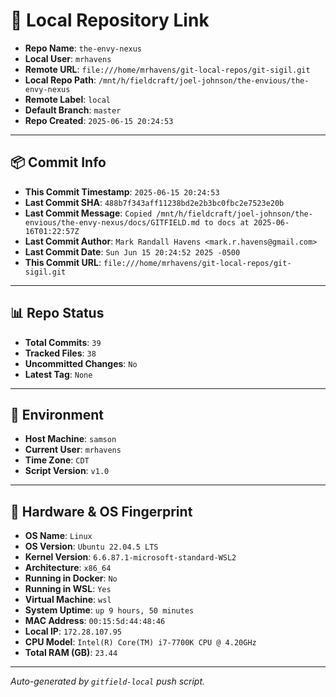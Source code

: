 # 🔗 Local Repository Link

- **Repo Name**: `the-envy-nexus`
- **Local User**: `mrhavens`
- **Remote URL**: `file:///home/mrhavens/git-local-repos/git-sigil.git`
- **Local Repo Path**: `/mnt/h/fieldcraft/joel-johnson/the-envious/the-envy-nexus`
- **Remote Label**: `local`
- **Default Branch**: `master`
- **Repo Created**: `2025-06-15 20:24:53`

---

## 📦 Commit Info

- **This Commit Timestamp**: `2025-06-15 20:24:53`
- **Last Commit SHA**: `488b7f343aff11238bd2e2b3bc0fbc2e7523e20b`
- **Last Commit Message**: `Copied /mnt/h/fieldcraft/joel-johnson/the-envious/the-envy-nexus/docs/GITFIELD.md to docs at 2025-06-16T01:22:57Z`
- **Last Commit Author**: `Mark Randall Havens <mark.r.havens@gmail.com>`
- **Last Commit Date**: `Sun Jun 15 20:24:52 2025 -0500`
- **This Commit URL**: `file:///home/mrhavens/git-local-repos/git-sigil.git`

---

## 📊 Repo Status

- **Total Commits**: `39`
- **Tracked Files**: `38`
- **Uncommitted Changes**: `No`
- **Latest Tag**: `None`

---

## 🧭 Environment

- **Host Machine**: `samson`
- **Current User**: `mrhavens`
- **Time Zone**: `CDT`
- **Script Version**: `v1.0`

---

## 🧬 Hardware & OS Fingerprint

- **OS Name**: `Linux`
- **OS Version**: `Ubuntu 22.04.5 LTS`
- **Kernel Version**: `6.6.87.1-microsoft-standard-WSL2`
- **Architecture**: `x86_64`
- **Running in Docker**: `No`
- **Running in WSL**: `Yes`
- **Virtual Machine**: `wsl`
- **System Uptime**: `up 9 hours, 50 minutes`
- **MAC Address**: `00:15:5d:44:48:46`
- **Local IP**: `172.28.107.95`
- **CPU Model**: `Intel(R) Core(TM) i7-7700K CPU @ 4.20GHz`
- **Total RAM (GB)**: `23.44`

---

_Auto-generated by `gitfield-local` push script._

